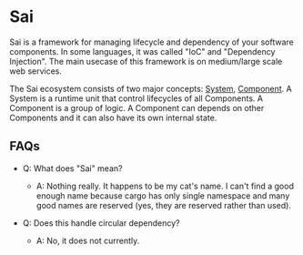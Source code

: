 # Sai

Sai is a framework for managing lifecycle and dependency of your software components.
In some languages, it was called "IoC" and "Dependency Injection".
The main usecase of this framework is on medium/large scale web services.

The Sai ecosystem consists of two major concepts: [System](struct.System.html), [Component](trait.Component.html).
A System is a runtime unit that control lifecycles of all Components.
A Component is a group of logic. A Component can depends on other Components and it can
also have its own internal state.

## FAQs

- Q: What does "Sai" mean?
  - A: Nothing really. It happens to be my cat's name. I can't find a good enough name because cargo has only single namespace and many good names are reserved (yes, they are reserved rather than used).

- Q: Does this handle circular dependency?
  - A: No, it does not currently.
